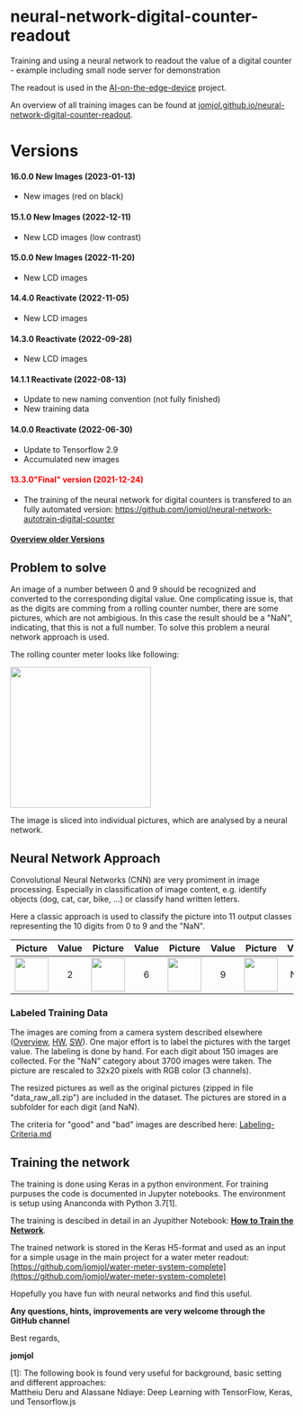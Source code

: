 # neural-network-digital-counter-readout



Training and using a neural network to readout the value of a digital counter - example including small node server for demonstration

The readout is used in the [AI-on-the-edge-device](https://github.com/jomjol/AI-on-the-edge-device) project.

An overview of all training images can be found at [jomjol.github.io/neural-network-digital-counter-readout](https://jomjol.github.io/neural-network-digital-counter-readout).

# Versions

####  16.0.0 New Images (2023-01-13)

* New images (red on black)

####  15.1.0 New Images (2022-12-11)

* New LCD images (low contrast)

####  15.0.0 New Images (2022-11-20)

* New LCD images

####  14.4.0 Reactivate (2022-11-05)

* New LCD images

####  14.3.0 Reactivate (2022-09-28)

* New LCD images

####  14.1.1 Reactivate (2022-08-13)

* Update to new naming convention (not fully finished)
* New training data

####  14.0.0 Reactivate (2022-06-30)

* Update to Tensorflow 2.9
* Accumulated new images

####  <span style="color: red;">13.3.0"Final" version (2021-12-24)</span> 

* The training of the neural network for digital counters is transfered to an fully automated version:
  https://github.com/jomjol/neural-network-autotrain-digital-counter




#### [Overview older Versions](Versions.md)

## Problem to solve

An image of a number between 0 and 9 should be recognized and converted to the corresponding digital value. One complicating issue is, that as the digits are comming from a rolling counter number, there are some pictures, which are not ambigious. In this case the result should be a "NaN", indicating, that this is not a full number.
To solve this problem a neural network approach is used.

The rolling counter meter looks like following:

<img src="./images/counter_complete.png" width="250">  

The image is sliced into individual pictures, which are analysed by a neural network.

## Neural Network Approach

Convolutional Neural Networks (CNN) are very promiment in image processing. Especially in classification of image content, e.g. identify objects (dog, cat, car, bike, ...) or classify hand written letters.

Here a classic approach is used to classify the picture into 11 output classes representing the 10 digits from 0 to 9 and the "NaN". 

| Picture        | Value           | Picture        | Value           | Picture        | Value           | Picture        | Value           |
| ------------- |:-------------:| ------------- |:-------------:|------------- |:-------------:| ------------- |:-------------:|
| <img src="./images/counter2.jpg" width="60"> | 2 | <img src="./images/counter6.jpg" width="60"> | 6 |<img src="./images/counter9.jpg" width="60"> | 9 | <img src="./images/counterNaN.jpg" width="60"> | NaN |


### Labeled Training Data

The images are coming from a camera system described elsewhere ([Overview](https://github.com/jomjol/water-meter-measurement-system), [HW](https://www.thingiverse.com/thing:3238162), [SW](https://github.com/jomjol/water-meter-picture-provider)). One major effort is to label the pictures with the target value. The labeling is done by hand. For each digit about 150 images are collected. For the "NaN" category about 3700 images were taken. The picture are rescaled to 32x20 pixels with RGB color (3 channels).

The resized pictures as well as the original pictures (zipped in file "data_raw_all.zip") are included in the dataset. The pictures are stored in a subfolder for each digit (and NaN).

The criteria for "good" and "bad" images are described here: [Labeling-Criteria.md](Labeling-Criteria.md)

## Training the network

The training is done using Keras in a python environment. For training purpuses the code is documented in Jupyter notebooks. The environment is setup using Ananconda with Python 3.7[1]. 

The training is descibed in detail in an Jyupither Notebook: **[How to Train the Network](Train_Network.md)**.

The trained network is stored in the Keras H5-format and used as an input for a simple usage in the main project for a water meter readout: [https://github.com/jomjol/water-meter-system-complete](https://github.com/jomjol/water-meter-system-complete)

Hopefully you have fun with neural networks and find this useful. 

**Any questions, hints, improvements are very welcome through the GitHub channel**

Best regards,

**jomjol**


[1]: The following book is found very useful for background, basic setting and different approaches:  
Mattheiu Deru and Alassane Ndiaye: Deep Learning with TensorFlow, Keras, und Tensorflow.js



